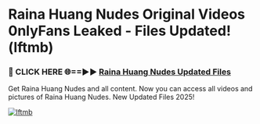 # Raina Huang Nudes Original Videos 0nlyFans Leaked - Files Updated! (lftmb)

<h3>🔴 CLICK HERE 🌐==►► <a href="https://tinyurl.com/y5r63du9" rel="nofollow">Raina Huang Nudes Updated Files</a></h3>

Get Raina Huang Nudes and all content. Now you can access all videos and pictures of Raina Huang Nudes. New Updated Files 2025!

[![lftmb](https://i.imgur.com/UVo9nyh.gif)](https://tinyurl.com/y5r63du9)